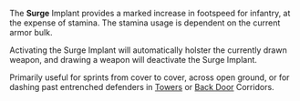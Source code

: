 The **Surge** Implant provides a marked increase in footspeed for
infantry, at the expense of stamina. The stamina usage is dependent on
the current armor bulk.

Activating the Surge Implant will automatically holster the currently
drawn weapon, and drawing a weapon will deactivate the Surge Implant.

Primarily useful for sprints from cover to cover, across open ground, or
for dashing past entrenched defenders in [Towers](../locations/Towers.md) or
[Back Door](../locations/Back_Door.md) Corridors.

<!--[category:Implants](category:Implants.md)-->
